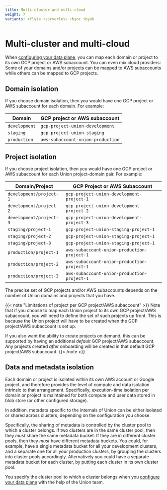 ```yaml
---
title: Multi-cluster and multi-cloud
weight: 7
variants: +flyte +serverless +byoc +byok
---
```


# Multi-cluster and multi-cloud

When [configuring your data plane](./configuring-your-data-plane.md), you can map each domain or project to its own GCP project or AWS subaccount. You can even mix cloud providers: Some of your domains and/or projects can be mapped to AWS subaccounts while others can be mapped to GCP projects.

## Domain isolation

If you choose domain isolation, then you would have one GCP project or AWS subaccount for each domain. For example:

| Domain        | GCP project or AWS subaccount     |
| ------------- | --------------------------------- |
| `development` | `gcp-project-union-development`   |
| `staging`     | `gcp-project-union-staging`       |
| `production`  | `aws-subaccount-union-production` |

## Project isolation

If you choose project isolation, then you would have one GCP project or AWS subaccount for each Union project-domain pair. For example:

| Domain/Project          | GCP Project or AWS Subaccount               |
| ----------------------- | ------------------------------------------- |
| `development/project-1` | `gcp-project-union-development-project-1`   |
| `development/project-2` | `gcp-project-union-development-project-2`   |
| `development/project-3` | `gcp-project-union-development-project-3`   |
| `staging/project-1`     | `gcp-project-union-staging-project-1`       |
| `staging/project-2`     | `gcp-project-union-staging-project-1`       |
| `staging/project-3`     | `gcp-project-union-staging-project-1`       |
| `production/project-1`  | `aws-subaccount-union-production-project-1` |
| `production/project-2`  | `aws-subaccount-union-production-project-1` |
| `production/project-3`  | `aws-subaccount-union-production-project-1` |

The precise set of GCP projects and/or AWS subaccounts depends on the number of Union domains and projects that you have.

{{< note "Limitations of project per GCP project/AWS subaccount" >}}
Note that if you choose to map each Union project to its own GCP project/AWS subaccount, you will need to define the set of such projects up front. This is because the Union project will have to be created when the GCP project/AWS subaccount is set up.

If you also want the ability to create projects on demand, this can be supported by having an additional _default_ GCP project/AWS subaccount. Any projects created _after_ onboarding will be created in that default GCP project/AWS subaccount.
{{< /note >}}

## Data and metadata isolation

Each domain or project is isolated within its own AWS account or Google project, and therefore provides the level of compute and data isolation intrinsic to that arrangement. Specifically, execution-time isolation per domain or project is maintained for both compute and user data stored in blob store (or other configured storage).

In addition, metadata specific to the internals of Union can be either isolated or shared across clusters, depending on the configuration you choose.

Specifically, the sharing of metadata is controlled by the cluster pool to which a cluster belongs. If two clusters are in the same cluster pool, then they _must_ share the same metadata bucket. If they are in different cluster pools, then they _must_ have different metadata buckets. You could, for example, have a single metadata bucket for all your development clusters, and a separate one for all your production clusters, by grouping the clusters into cluster pools accordingly. Alternatively you could have a separate metadata bucket for each cluster, by putting each cluster in its own cluster pool.

You specify the cluster pool to which a cluster belongs when you [configure your data plane](./configuring-your-data-plane.md) with the help of the Union team.
